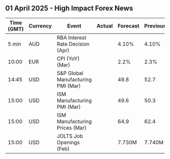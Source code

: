 ## 01 April 2025 - High Impact Forex News

| Time (GMT) | Currency | Event | Actual | Forecast | Previous |
|------|----------|-------|--------|----------|----------|
| 5 min | AUD | RBA Interest Rate Decision (Apr) |  | 4.10% | 4.10% |
| 10:00 | EUR | CPI (YoY) (Mar) |  | 2.2% | 2.3% |
| 14:45 | USD | S&P Global Manufacturing PMI (Mar) |  | 49.8 | 52.7 |
| 15:00 | USD | ISM Manufacturing PMI (Mar) |  | 49.6 | 50.3 |
| 15:00 | USD | ISM Manufacturing Prices (Mar) |  | 64.9 | 62.4 |
| 15:00 | USD | JOLTS Job Openings (Feb) |  | 7.730M | 7.740M |
